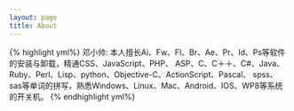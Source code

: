 ```yaml
---
layout: page 
title: About
---
```


{% highlight yml%}
邓小帅:
   本人擅长Ai、Fw、Fl、Br、Ae、Pr、Id、Ps等软件的安装与卸载，精通CSS、JavaScript、PHP、
   ASP、C、C＋＋、C#、Java、Ruby、Perl、Lisp、python、Objective-C、ActionScript、Pascal、
   spss、sas等单词的拼写，熟悉Windows、Linux、Mac、Android、IOS、WP8等系统的开关机。
{% endhighlight yml%}

